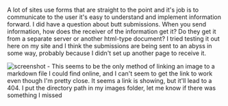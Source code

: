 A lot of sites use forms that are straight to the point and it's job is to communicate to the user it's easy to understand and implement information forward. I did have a question about butt submissions. When you send information, how does the receiver of the information get it? Do they get it from a separate server or another html-type document? I tried testing it out here on my site and I think the submissions are being sent to an abyss in some way, probably because I didn't set up another page to receive it. 

![screenshot](Assignment07/images/screenshot.jpg) - This seems to be the only method of linking an image to a markdown file I could find online, and I can't seem to get the link to work even though I'm pretty close. It seems a link is showing, but it'll lead to a 404. I put the directory path in my images folder, let me know if there was something I missed
